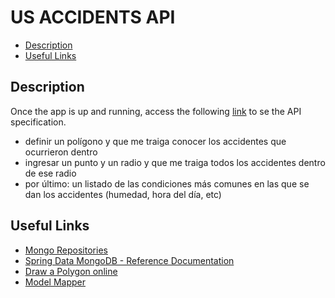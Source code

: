 # US ACCIDENTS API

- [Description](#description)
- [Useful Links](#useful-links)

## Description

Once the app is up and running, access the
following [link](http://localhost:8080/swagger-ui/index.html#/) to se the API specification.

[//]: <> (TODO definir bien lo que hace la api - ingles)

- definir un polígono y que me traiga conocer los accidentes que ocurrieron dentro
- ingresar un punto y un radio y que me traiga todos los accidentes dentro de ese radio
- por último: un listado de las condiciones más comunes en las que se dan los accidentes (humedad,
  hora del día, etc)

## Useful Links

- [Mongo Repositories](https://docs.spring.io/spring-data/mongodb/docs/1.2.0.RELEASE/reference/html/mongo.repositories.html)
- [Spring Data MongoDB - Reference Documentation](https://docs.spring.io/spring-data/mongodb/docs/current/reference/html/)
- [Draw a Polygon online](https://www.mathsisfun.com/geometry/polygons-interactive.html)
- [Model Mapper](https://www.baeldung.com/java-modelmapper)